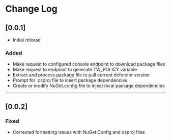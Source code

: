 # Change Log

## [0.0.1]

- Initial release

### Added

- Make request to configured console endpoint to download package files
- Make request to endpoint to generate TW_POLICY variable
- Extract and process package file to pull current defender version
- Prompt for .csproj file to insert package dependencies
- Create or modify NuGet.config file to inject local package dependencies

---
## [0.0.2]

### Fixed

- Corrected formatting issues with NuGet.Config and csproj files